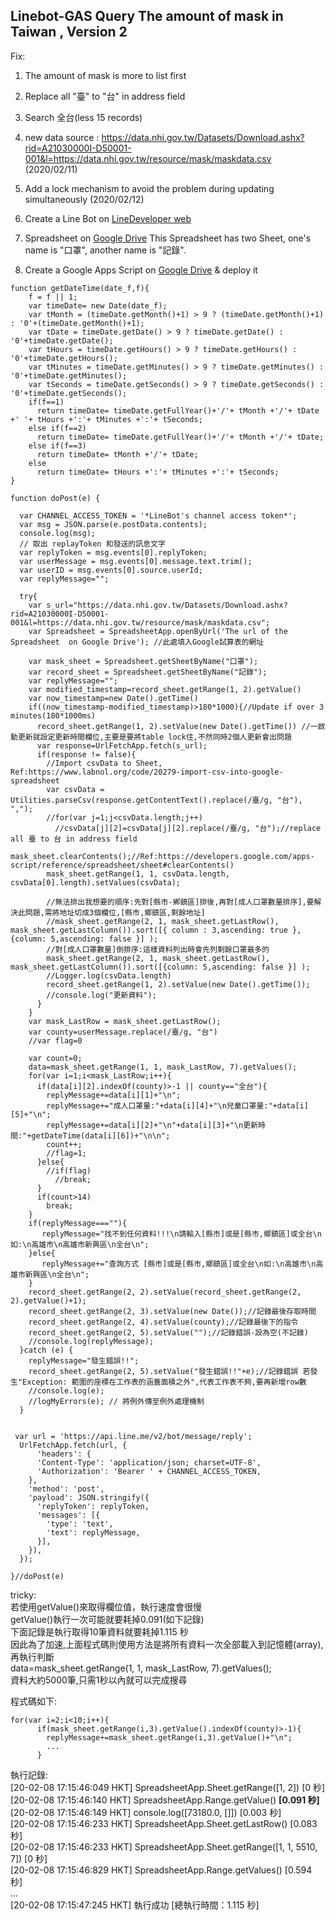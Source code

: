 ## Linebot-GAS Query The amount of mask in Taiwan , Version 2

Fix:
1. The amount of mask is more to list first 
2. Replace all "臺" to "台" in address field
3. Search 全台(less 15 records)
4. new data source : https://data.nhi.gov.tw/Datasets/Download.ashx?rid=A21030000I-D50001-001&l=https://data.nhi.gov.tw/resource/mask/maskdata.csv (2020/02/11)
5. Add a lock mechanism to avoid  the problem during updating simultaneously (2020/02/12)


1. Create a Line Bot on [LineDeveloper web ](https://developers.line.biz/zh-hant/)
2. Spreadsheet on [Google Drive](https://drive.google.com)
   This Spreadsheet has two Sheet, one's name is "口罩", another name is "記錄".
3. Create a Google Apps Script on [Google Drive](https://drive.google.com) & deploy it
```
function getDateTime(date_f,f){
    f = f || 1; 
	var timeDate= new Date(date_f);
	var tMonth = (timeDate.getMonth()+1) > 9 ? (timeDate.getMonth()+1) : '0'+(timeDate.getMonth()+1);
	var tDate = timeDate.getDate() > 9 ? timeDate.getDate() : '0'+timeDate.getDate();
	var tHours = timeDate.getHours() > 9 ? timeDate.getHours() : '0'+timeDate.getHours();
	var tMinutes = timeDate.getMinutes() > 9 ? timeDate.getMinutes() : '0'+timeDate.getMinutes();
	var tSeconds = timeDate.getSeconds() > 9 ? timeDate.getSeconds() : '0'+timeDate.getSeconds();
    if(f==1)
      return timeDate= timeDate.getFullYear()+'/'+ tMonth +'/'+ tDate +' '+ tHours +':'+ tMinutes +':'+ tSeconds;
    else if(f==2)
      return timeDate= timeDate.getFullYear()+'/'+ tMonth +'/'+ tDate;
    else if(f==3)
      return timeDate= tMonth +'/'+ tDate;
    else
      return timeDate= tHours +':'+ tMinutes +':'+ tSeconds;
}

function doPost(e) {

  var CHANNEL_ACCESS_TOKEN = '*LineBot's channel access token*';
  var msg = JSON.parse(e.postData.contents);
  console.log(msg);
  // 取出 replayToken 和發送的訊息文字
  var replyToken = msg.events[0].replyToken;
  var userMessage = msg.events[0].message.text.trim();
  var userID = msg.events[0].source.userId;
  var replyMessage="";
 
  try{
    var s_url="https://data.nhi.gov.tw/Datasets/Download.ashx?rid=A21030000I-D50001-001&l=https://data.nhi.gov.tw/resource/mask/maskdata.csv";
    var Spreadsheet = SpreadsheetApp.openByUrl('The url of the Spreadsheet  on Google Drive'); //此處填入Google試算表的網址
    
    var mask_sheet = Spreadsheet.getSheetByName("口罩");
    var record_sheet = Spreadsheet.getSheetByName("記錄");
    var replyMessage="";
    var modified_timestamp=record_sheet.getRange(1, 2).getValue()
    var now_timestamp=new Date().getTime()
    if((now_timestamp-modified_timestamp)>180*1000){//Update if over 3 minutes(180*1000ms)
      record_sheet.getRange(1, 2).setValue(new Date().getTime()) //一啟動更新就設定更新時間欄位,主要是要將table lock住,不然同時2個人更新會出問題
      var response=UrlFetchApp.fetch(s_url);
      if(response != false){
        //Import csvData to Sheet, Ref:https://www.labnol.org/code/20279-import-csv-into-google-spreadsheet
        var csvData = Utilities.parseCsv(response.getContentText().replace(/臺/g, "台"), ",");      
        //for(var j=1;j<csvData.length;j++)
          //csvData[j][2]=csvData[j][2].replace(/臺/g, "台");//replace all 臺 to 台 in address field
        mask_sheet.clearContents();//Ref:https://developers.google.com/apps-script/reference/spreadsheet/sheet#clearContents()
        mask_sheet.getRange(1, 1, csvData.length, csvData[0].length).setValues(csvData);
        
        //無法排出我想要的順序:先對[縣市-鄕鎮區]排後,再對[成人口罩數量排序],要解決此問題,需將地址切成3個欄位,[縣市,鄉鎮區,剩餘地址]
        //mask_sheet.getRange(2, 1, mask_sheet.getLastRow(), mask_sheet.getLastColumn()).sort([{ column : 3,ascending: true },{column: 5,ascending: false }] );
        //對[成人口罩數量]倒排序:這樣資料列出時會先列剩餘口罩最多的
        mask_sheet.getRange(2, 1, mask_sheet.getLastRow(), mask_sheet.getLastColumn()).sort([{column: 5,ascending: false }] );
        //Logger.log(csvData.length)
        record_sheet.getRange(1, 2).setValue(new Date().getTime());
        //console.log("更新資料");
      }
    }
    var mask_LastRow = mask_sheet.getLastRow();
    var county=userMessage.replace(/臺/g, "台")
    //var flag=0
  
    var count=0;
    data=mask_sheet.getRange(1, 1, mask_LastRow, 7).getValues();
    for(var i=1;i<mask_LastRow;i++){
      if(data[i][2].indexOf(county)>-1 || county=="全台"){
        replyMessage+=data[i][1]+"\n";
        replyMessage+="成人口罩量:"+data[i][4]+"\n兒童口罩量:"+data[i][5]+"\n";
        replyMessage+=data[i][2]+"\n"+data[i][3]+"\n更新時間:"+getDateTime(data[i][6])+"\n\n";
        count++;
        //flag=1;
      }else{
        //if(flag)
          //break;
      }
      if(count>14)
        break;
    }
    if(replyMessage===""){
       replyMessage="找不到任何資料!!!\n請輸入[縣市]或是[縣市,鄉鎮區]或全台\n如:\n高雄市\n高雄市新興區\n全台\n";
    }else{
       replyMessage+="查詢方式 [縣市]或是[縣市,鄉鎮區]或全台\n如:\n高雄市\n高雄市新興區\n全台\n";
    }
    record_sheet.getRange(2, 2).setValue(record_sheet.getRange(2, 2).getValue()+1);
    record_sheet.getRange(2, 3).setValue(new Date());//記錄最後存取時間
    record_sheet.getRange(2, 4).setValue(county);//記錄最後下的指令
    record_sheet.getRange(2, 5).setValue("");//記錄錯誤-設為空(不記錄)
    //console.log(replyMessage);
  }catch (e) {
    replyMessage="發生錯誤!!";
    record_sheet.getRange(2, 5).setValue("發生錯誤!!"+e);//記錄錯誤 若發生"Exception: 範圍的座標在工作表的涵蓋面積之外",代表工作表不夠,要再新增row數
    //console.log(e);
    //logMyErrors(e); // 將例外傳至例外處理機制
  }
  
 
 var url = 'https://api.line.me/v2/bot/message/reply';
  UrlFetchApp.fetch(url, {
      'headers': {
      'Content-Type': 'application/json; charset=UTF-8',
      'Authorization': 'Bearer ' + CHANNEL_ACCESS_TOKEN,
    },
    'method': 'post',
    'payload': JSON.stringify({
      'replyToken': replyToken,
      'messages': [{
        'type': 'text',
        'text': replyMessage,
      }],
    }),
  });

}//doPost(e)
```

tricky:  
若使用getValue()來取得欄位值，執行速度會很慢  
getValue()執行一次可能就要耗掉0.091(如下記錄)  
下面記錄是執行取得10筆資料就要耗掉1.115 秒  
因此為了加速,上面程式碼則使用方法是將所有資料一次全部載入到記憶體(array),再執行判斷  
data=mask_sheet.getRange(1, 1, mask_LastRow, 7).getValues();  
資料大約5000筆,只需1秒以內就可以完成搜尋  


程式碼如下:
```
for(var i=2;i<10;i++){
      if(mask_sheet.getRange(i,3).getValue().indexOf(county)>-1){
        replyMessage+=mask_sheet.getRange(i,3).getValue()+"\n";
        ...
      }
```

執行記錄:  
[20-02-08 17:15:46:049 HKT] SpreadsheetApp.Sheet.getRange([1, 2]) [0 秒]  
[20-02-08 17:15:46:140 HKT] SpreadsheetApp.Range.getValue() **[0.091 秒]**  
[20-02-08 17:15:46:149 HKT] console.log([73180.0, []]) [0.003 秒]  
[20-02-08 17:15:46:233 HKT] SpreadsheetApp.Sheet.getLastRow() [0.083 秒]  
[20-02-08 17:15:46:233 HKT] SpreadsheetApp.Sheet.getRange([1, 1, 5510, 7]) [0 秒]  
[20-02-08 17:15:46:829 HKT] SpreadsheetApp.Range.getValues() [0.594 秒]  
...  
[20-02-08 17:15:47:245 HKT] 執行成功 [總執行時間：1.115 秒]  
